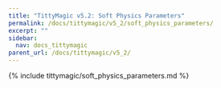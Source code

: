 ```yaml
---
title: "TittyMagic v5.2: Soft Physics Parameters"
permalink: /docs/tittymagic/v5_2/soft_physics_parameters/
excerpt: ""
sidebar:
  nav: docs_tittymagic
parent_url: /docs/tittymagic/v5_2/
---
```


{% include tittymagic/soft_physics_parameters.md %}
